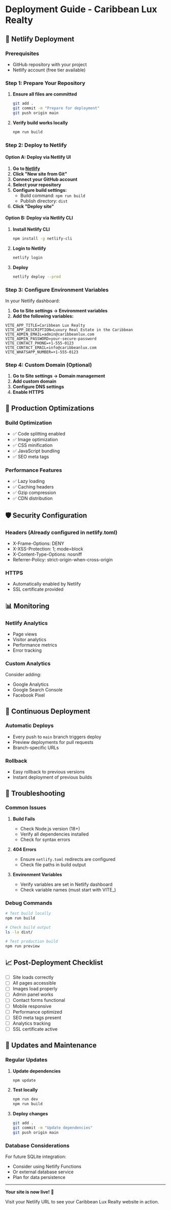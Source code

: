# Deployment Guide - Caribbean Lux Realty

## 🚀 Netlify Deployment

### Prerequisites
- GitHub repository with your project
- Netlify account (free tier available)

### Step 1: Prepare Your Repository

1. **Ensure all files are committed**
   ```bash
   git add .
   git commit -m "Prepare for deployment"
   git push origin main
   ```

2. **Verify build works locally**
   ```bash
   npm run build
   ```

### Step 2: Deploy to Netlify

#### Option A: Deploy via Netlify UI

1. **Go to [Netlify](https://netlify.com)**
2. **Click "New site from Git"**
3. **Connect your GitHub account**
4. **Select your repository**
5. **Configure build settings:**
   - Build command: `npm run build`
   - Publish directory: `dist`
6. **Click "Deploy site"**

#### Option B: Deploy via Netlify CLI

1. **Install Netlify CLI**
   ```bash
   npm install -g netlify-cli
   ```

2. **Login to Netlify**
   ```bash
   netlify login
   ```

3. **Deploy**
   ```bash
   netlify deploy --prod
   ```

### Step 3: Configure Environment Variables

In your Netlify dashboard:

1. **Go to Site settings → Environment variables**
2. **Add the following variables:**

```env
VITE_APP_TITLE=Caribbean Lux Realty
VITE_APP_DESCRIPTION=Luxury Real Estate in the Caribbean
VITE_ADMIN_EMAIL=admin@caribbeanlux.com
VITE_ADMIN_PASSWORD=your-secure-password
VITE_CONTACT_PHONE=+1-555-0123
VITE_CONTACT_EMAIL=info@caribbeanlux.com
VITE_WHATSAPP_NUMBER=+1-555-0123
```

### Step 4: Custom Domain (Optional)

1. **Go to Site settings → Domain management**
2. **Add custom domain**
3. **Configure DNS settings**
4. **Enable HTTPS**

## 🔧 Production Optimizations

### Build Optimization
- ✅ Code splitting enabled
- ✅ Image optimization
- ✅ CSS minification
- ✅ JavaScript bundling
- ✅ SEO meta tags

### Performance Features
- ✅ Lazy loading
- ✅ Caching headers
- ✅ Gzip compression
- ✅ CDN distribution

## 🛡️ Security Configuration

### Headers (Already configured in netlify.toml)
- X-Frame-Options: DENY
- X-XSS-Protection: 1; mode=block
- X-Content-Type-Options: nosniff
- Referrer-Policy: strict-origin-when-cross-origin

### HTTPS
- Automatically enabled by Netlify
- SSL certificate provided

## 📊 Monitoring

### Netlify Analytics
- Page views
- Visitor analytics
- Performance metrics
- Error tracking

### Custom Analytics
Consider adding:
- Google Analytics
- Google Search Console
- Facebook Pixel

## 🔄 Continuous Deployment

### Automatic Deploys
- Every push to `main` branch triggers deploy
- Preview deployments for pull requests
- Branch-specific URLs

### Rollback
- Easy rollback to previous versions
- Instant deployment of previous builds

## 🐛 Troubleshooting

### Common Issues

1. **Build Fails**
   - Check Node.js version (18+)
   - Verify all dependencies installed
   - Check for syntax errors

2. **404 Errors**
   - Ensure `netlify.toml` redirects are configured
   - Check file paths in build output

3. **Environment Variables**
   - Verify variables are set in Netlify dashboard
   - Check variable names (must start with VITE_)

### Debug Commands

```bash
# Test build locally
npm run build

# Check build output
ls -la dist/

# Test production build
npm run preview
```

## 📈 Post-Deployment Checklist

- [ ] Site loads correctly
- [ ] All pages accessible
- [ ] Images load properly
- [ ] Admin panel works
- [ ] Contact forms functional
- [ ] Mobile responsive
- [ ] Performance optimized
- [ ] SEO meta tags present
- [ ] Analytics tracking
- [ ] SSL certificate active

## 🔄 Updates and Maintenance

### Regular Updates
1. **Update dependencies**
   ```bash
   npm update
   ```

2. **Test locally**
   ```bash
   npm run dev
   npm run build
   ```

3. **Deploy changes**
   ```bash
   git add .
   git commit -m "Update dependencies"
   git push origin main
   ```

### Database Considerations
For future SQLite integration:
- Consider using Netlify Functions
- Or external database service
- Plan for data persistence

---

**Your site is now live!** 🎉

Visit your Netlify URL to see your Caribbean Lux Realty website in action. 